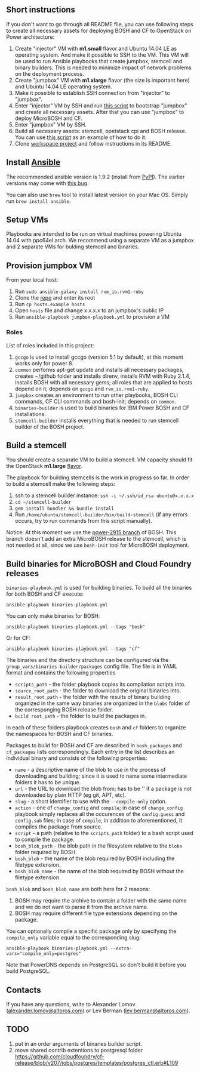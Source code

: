 ## Short instructions

If you don't want to go through all README file, you can use following steps to create all necessary assets for deploying BOSH and CF to OpenStack on Power architecture:

1. Create "injector" VM with __m1.small__ flavor and Ubuntu 14.04 LE as operating system. And make it possible to SSH to the VM. This VM will be used to run Ansible playbooks that create jumpbox, stemcell and binary builders. This is needed to minimize impact of network problems on the deployment process.
1. Create "jumpbox" VM with __m1.xlarge__ flavor (the size is important here) and Ubuntu 14.04 LE operating system. 
1. Make it possible to establish SSH connection from "injector" to "jumpbox".
1. Enter "injector" VM by SSH and run [this script](https://gist.github.com/allomov/46b5b936a3ffce152933#file-bootstrap-jumpbox-sh) to bootstrap "jumpbox" and create all necessary assets. After that you can use "jumpbox" to deploy MicroBOSH and CF.
1. Enter "jumpbox" VM by SSH.
1. Build all necessary assets: stemcell, opetstack cpi and BOSH release. You can use [this script](https://gist.github.com/allomov/46b5b936a3ffce152933#file-deploy-microbosh-sh) as an example of how to do it.
1. Clone [workspace project](https://github.com/Altoros/ibm-power-bosh-workspace) and follow instructions in its README.

## Install [Ansible](http://www.ansible.com/)

The recommended ansible version is 1.9.2 (install from [PyPI](https://pypi.python.org/pypi/ansible/1.9.2)). The earlier versions may come with [this bug](https://github.com/rvm/rvm1-ansible/issues/44).

You can also use `brew` tool to install latest version on your Mac OS. Simply run `brew install ansible`.

## Setup VMs

Playbooks are intended to be run on virtual machines powering Ubuntu 14.04 with ppc64el arch.
We recommend using a separate VM as a jumpbox and 2 separate VMs for bulding stemcell and binaries.

## Provision jumpbox VM

From your local host:

1. Run `sudo ansible-galaxy install rvm_io.rvm1-ruby`
1. Clone the [repo](https://github.com/Altoros/power-bosh-jumpbox-bootstrap.git) and enter its root
1. Run `cp hosts.example hosts`
1. Open `hosts` file and change x.x.x.x to an jumpbox's public IP
1. Run `ansible-playbook jumpbox-playbook.yml` to provision a VM

### Roles

List of roles included in this project:

1. `gccgo` is used to install gccgo (version 5.1 by default), at this moment works only for power 8.
1. `common` performs apt-get update and installs all necessary packages, creates ~/github folder and installs direnv, installs RVM with Ruby 2.1.4, installs BOSH with all necessary gems; all roles that are applied to hosts depend on it; depends on `gccgo` and `rvm_io.rvm1-ruby`.
1. `jumpbox` creates an environment to run other playbooks, BOSH CLI commands, CF CLI commands and bosh-init; depends on `common`.
1. `binaries-builder` is used to build binaries for IBM Power BOSH and CF installations.
1. `stemcell-builder` installs everything that is needed to run stemcell builder of the BOSH project.


## Build a stemcell

You should create a separate VM to build a stemcell. VM capacity should fit the OpenStack __m1.large__ [flavor](http://docs.openstack.org/openstack-ops/content/flavors.html).

The playbook for building stemcells is the work in progress so far. In order to build a stemcell make the following steps:

1. ssh to a stemcell builder instance: `ssh -i ~/.ssh/id_rsa ubuntu@x.x.x.x`
1. `cd ~/stemcell-builder`
1. `gem install bundler && bundle install`
1. Run `/home/ubuntu/stemcell-builder/bin/build-stemcell` (if any errors occurs, try to run commands from this script manually).

Notice: At this moment we use the [power-2915 branch](https://github.com/Altoros/bosh/tree/power-2915) of BOSH. This branch doesn't add an extra MicroBOSH release to the stemcell, which is not needed at all, since we use `bosh-init` tool for MicroBOSH deployment.

## Build binaries for MicroBOSH and Cloud Foundry releases

`binaries-playbook.yml` is used for building binaries. To build all the binaries for both BOSH and CF execute:

```
ansible-playbook binaries-playbook.yml
```

You can only make binaries for BOSH:

```
ansible-playbook binaries-playbook.yml --tags "bosh"
```

Or for CF:

```
ansible-playbook binaries-playbook.yml --tags "cf"
```

The binaries and the directory structure can be configured via the `group_vars/binaries-builder/packages` config file. The file is in YAML format and contains the following properties

* `scripts_path` - the folder playbook copies its compilation scripts into.
* `source_root_path` - the folder to download the original binaries into.
* `result_root_path` - the folder with the results of binary building organized in the same way binaries are organized in the `blobs` folder of the corresponging BOSH release folder.
* `build_root_path` - the folder to build the packages in.

In each of these folders playbook creates `bosh` and `cf` folders to organize the namespaces for BOSH and CF binaries.

Packages to build for BOSH and CF are described in `bosh_packages` and `cf_packages` lists correspondingly. Each entry in the list describes an individual binary and consists of the following properties:

* `name` - a descriptive name of the blob to use in the process of downloading and building; since it is used to name some intermediate folders it has to be unique.
* `url` - the URL to download the blob from; has to be '' if a package is not downloaded by plain HTTP (eg git, APT, etc).
* `slug` - a short identifier to use with the `--compile-only` option.
* `action` - one of `change_config` and `compile`; in case of `change_config` playbook simply replaces all the occurences of the `config.guess` and `config.sub` files; in case of `compile`, in addition to aforementioned, it compiles the package from source.
* `script` - a path (relative to the `scripts_path` folder) to a bash script used to compile the package.
* `bosh_blob_path` - the blob path in the filesystem relative to the `blobs` folder required by BOSH.
* `bosh_blob` - the name of the blob required by BOSH including the filetype extension.
* `bosh_blob_name` - the name of the blob required by BOSH without the filetype extension.

`bosh_blob` and `bosh_blob_name` are both here for 2 reasons:
1. BOSH may require the archive to contain a folder with the same name and we do not want to parse it from the archive name.
2. BOSH may require different file type extensions depending on the package.

You can optionally compile a specific package only by specifying the `compile_only` variable equal to the corresponding slug:

```
ansible-playbook binaries-playbook.yml --extra-vars="compile_only=postgres"
```

Note that PowerDNS depends on PostgreSQL so don't build it before you build PostgreSQL.

## Contacts

If you have any questions, write to Alexander Lomov (alexander.lomov@altoros.com) or Lev Berman (lev.berman@altoros.com).

## TODO

1. put in an order arguments of binaries builder script.
1. move shared contrib extentions to postgresql folder https://github.com/cloudfoundry/cf-release/blob/v207/jobs/postgres/templates/postgres_ctl.erb#L109
